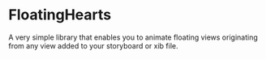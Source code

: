 # FloatingHearts

A very simple library that enables you to animate floating views originating from any view added to your storyboard or xib file.
